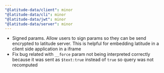 ```yaml
---
"@latitude-data/client": minor
"@latitude-data/cli": minor
"@latitude-data/jwt": minor
"@latitude-data/server": minor
---
```


- Signed params. Allow users to sign params so they can be send encrypted to latitude server. This is helpful for embedding latitude in a client side application in a iframe
- Fix bug related with `__force` param not being interpreted correctly because
  it was sent as `$text:true` instead of `true` so query was not recomputed

